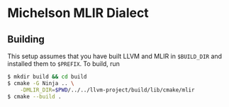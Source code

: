 # Michelson MLIR Dialect

## Building
This setup assumes that you have built LLVM and MLIR in `$BUILD_DIR` and installed them to `$PREFIX`. To build, run
```sh
$ mkdir build && cd build
$ cmake -G Ninja .. \
    -DMLIR_DIR=$PWD/../../llvm-project/build/lib/cmake/mlir
$ cmake --build .
```
